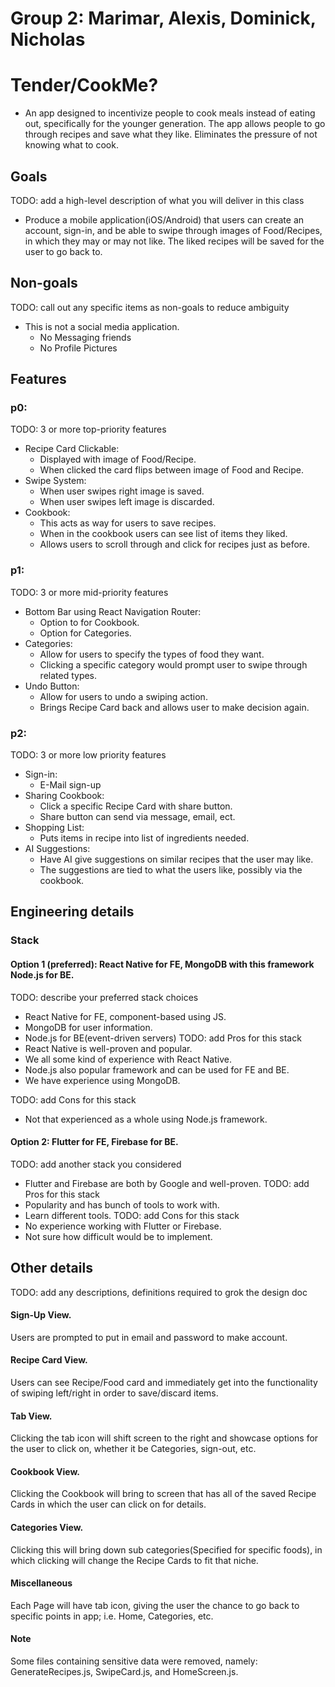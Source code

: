 # Group 2: Marimar, Alexis, Dominick, Nicholas

# Tender/CookMe?
  - An app designed to incentivize people to cook meals instead of eating out, specifically for the younger generation. The app allows people to go through recipes and save what they like. Eliminates the pressure of not knowing what to cook.

## Goals
TODO: add a high-level description of what you will deliver in this class
  - Produce a mobile application(iOS/Android) that users can create an account, sign-in, and be able to swipe through images of Food/Recipes, in which they may or may not like. The liked recipes will be saved for the user to go back to.  

## Non-goals
TODO: call out any specific items as non-goals to reduce ambiguity
  - This is not a social media application.
    - No Messaging friends
    - No Profile Pictures

## Features
### p0:
TODO: 3 or more top-priority features
  - Recipe Card Clickable:
    - Displayed with image of Food/Recipe.
    - When clicked the card flips between image of Food and Recipe. 
  - Swipe System:
    - When user swipes right image is saved.
    - When user swipes left image is discarded.
  - Cookbook:
    - This acts as way for users to save recipes.
    - When in the cookbook users can see list of items they liked.
    - Allows users to scroll through and click for recipes just as before.

### p1:
TODO: 3 or more mid-priority features
  - Bottom Bar using React Navigation Router:
    - Option to for Cookbook.
    - Option for Categories. 
  - Categories:
    - Allow for users to specify the types of food they want.
    - Clicking a specific category would prompt user to swipe through related types.
  - Undo Button:
    - Allow for users to undo a swiping action.
    - Brings Recipe Card back and allows user to make decision again.

### p2:
TODO: 3 or more low priority features
  - Sign-in:
    - E-Mail sign-up
  - Sharing Cookbook:
    - Click a specific Recipe Card with share button.
    - Share button can send via message, email, ect.
  - Shopping List:
    - Puts items in recipe into list of ingredients needed.
  - AI Suggestions:
    - Have AI give suggestions on similar recipes that the user may like.
    - The suggestions are tied to what the users like, possibly via the cookbook.

## Engineering details
### Stack
#### Option 1 (preferred): React Native for FE, MongoDB with this framework Node.js for BE.
TODO: describe your preferred stack choices
  - React Native for FE, component-based using JS.
  - MongoDB for user information.
  - Node.js for BE(event-driven servers) 
TODO: add Pros for this stack
  - React Native is well-proven and popular.
  - We all some kind of experience with React Native.
  - Node.js also popular framework and can be used for FE and BE.
  - We have experience using MongoDB.

TODO: add Cons for this stack
  - Not that experienced as a whole using Node.js framework.

#### Option 2: Flutter for FE, Firebase for BE.
TODO: add another stack you considered
  - Flutter and Firebase are both by Google and well-proven. 
TODO: add Pros for this stack
  - Popularity and has bunch of tools to work with.
  - Learn different tools.
TODO: add Cons for this stack
  - No experience working with Flutter or Firebase.
  - Not sure how difficult would be to implement.

## Other details
TODO: add any descriptions, definitions required to grok the design doc
#### Sign-Up View.
Users are prompted to put in email and password to make account.
#### Recipe Card View.
Users can see Recipe/Food card and immediately get into the functionality of swiping left/right in order to save/discard items.
#### Tab View.
Clicking the tab icon will shift screen to the right and showcase options for the user to click on, whether it be Categories, sign-out, etc.
#### Cookbook View.
Clicking the Cookbook will bring to screen that has all of the saved Recipe Cards in which the user can click on for details.
#### Categories View.
Clicking this will bring down sub categories(Specified for specific foods), in which clicking will change the Recipe Cards to fit that niche.
#### Miscellaneous
Each Page will have tab icon, giving the user the chance to go back to specific points in app; i.e. Home, Categories, etc.

#### Note
Some files containing sensitive data were removed, namely: GenerateRecipes.js, SwipeCard.js, and HomeScreen.js.
